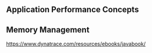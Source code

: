 ## Application Performance Concepts


## Memory Management



https://www.dynatrace.com/resources/ebooks/javabook/
